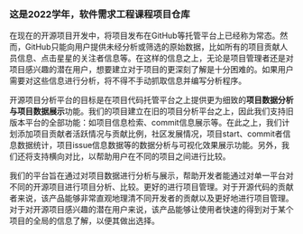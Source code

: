 ### 这是2022学年，软件需求工程课程项目仓库

在现在的开源项目开发中，将项目发布在GitHub等托管平台上已经称为常态。然而，GitHub只能向用户提供未经分析或筛选的原始数据，比如所有的项目贡献人员信息、点击星星的关注者信息等。在这样的信息之上，无论是项目管理者还是对项目感兴趣的潜在用户，想要建立对于项目的更深刻了解是十分困难的。如果用户需要对这些信息进行分析，将不得不手动抓取信息并编写分析程序。

开源项目分析平台的目标是在项目代码托管平台之上提供更为细致的**项目数据分析与项目数据展示**功能。我们的项目建立在旧的项目分析平台之上，因此我们支持旧版本平台的全部功能：如项目信息检索、commit信息展示等。在此之上，我们计划添加项目贡献者活跃情况与贡献比例，社区发展情况，项目start、commit者信息数据统计，项目issue信息数据等的数据分析与可视化效果展示功能。另外，我们还将支持横向对比，以帮助用户在不同的项目之间进行比较。

我们的平台旨在通过对项目数据进行分析与展示，帮助开发者能通过对单一平台对不同的开源项目进行项目分析、比较。更好的进行项目管理。对于开源代码的贡献者来说，该产品能够非常直观地理清不同开发者的贡献以及更好地进行项目管理。对于对开源项目感兴趣的潜在用户来说，该产品能够让使用者快速的得到对于某个项目的全局的信息了解，以便其做出选择。